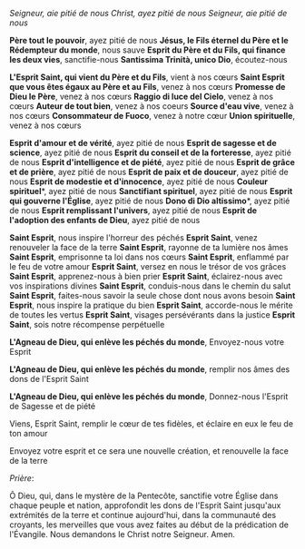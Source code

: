 _Seigneur, aie pitié de nous_
_Christ, ayez pitié de nous_
_Seigneur, aie pitié de nous_

**Père tout le pouvoir**, ayez pitié de nous
**Jésus, le Fils éternel du Père et le Rédempteur du monde**, nous sauve
**Esprit du Père et du Fils, qui finance les deux vies**, sanctifie-nous
**Santissima Trinità, unico Dio**, écoutez-nous

**L'Esprit Saint, qui vient du Père et du Fils**, vient à nos cœurs
**Saint Esprit que vous êtes égaux au Père et au Fils**, venez à nos cœurs
**Promesse de Dieu le Père**, venez à nos cœurs
**Raggio di luce del Cielo**, venez à nos cœurs
**Auteur de tout bien**, venez à nos coeurs
**Source d'eau vive**, venez à nos cœurs
**Consommateur de Fuoco**, venez à notre cœur
**Union spirituelle**, venez à nos cœurs

**Esprit d'amour et de vérité**, ayez pitié de nous
**Esprit de sagesse et de science**, ayez pitié de nous
**Esprit du conseil et de la forteresse**, ayez pitié de nous
**Esprit d'intelligence et de piété**, ayez pitié de nous
**Esprit de grâce et de prière**, ayez pitié de nous
**Esprit de paix et de douceur**, ayez pitié de nous
**Esprit de modestie et d'innocence**, ayez pitié de nous
**Couleur spirituel***, ayez pitié de nous
**Sanctifiant spirituel**, ayez pitié de nous
**Esprit qui gouverne l'Église**, ayez pitié de nous
**Dono di Dio altissimo***, ayez pitié de nous
**Esprit remplissant l'univers**, ayez pitié de nous
**Esprit de l'adoption des enfants de Dieu**, ayez pitié de nous

**Saint Esprit**, nous inspire l'horreur des péchés
**Esprit Saint**, venez renouveler la face de la terre
**Saint Esprit**, rayonne de ta lumière nos âmes
**Saint Esprit**, emprisonne ta loi dans nos cœurs
**Saint Esprit**, enflammé par le feu de votre amour
**Esprit Saint**, versez en nous le trésor de vos grâces
**Saint Esprit**, apprenez-nous à bien prier
**Esprit Saint**, éclairez-nous avec vos inspirations divines
**Saint Esprit**, conduis-nous dans le chemin du salut
**Saint Esprit**, faites-nous savoir la seule chose dont nous avons besoin
**Saint Esprit**, nous inspire la pratique du bien
**Esprit Saint**, accorde-nous le mérite de toutes les vertus
**Esprit Saint**, visages persévérants dans la justice
**Esprit Saint**, sois notre récompense perpétuelle

**L'Agneau de Dieu, qui enlève les péchés du monde**,
Envoyez-nous votre Esprit

**L'Agneau de Dieu, qui enlève les péchés du monde**,
remplir nos âmes des dons de l'Esprit Saint

**L'Agneau de Dieu, qui enlève les péchés du monde**,
Donnez-nous l'Esprit de Sagesse et de piété

Viens, Esprit Saint, remplir le cœur de tes fidèles,
et éclaire en eux le feu de ton amour

Envoyez votre esprit et ce sera une nouvelle création,
et renouvelle la face de la terre

_Prière_:

Ô Dieu, qui, dans le mystère de la Pentecôte, sanctifie votre Église dans chaque peuple et nation, approfondit les dons de l'Esprit Saint jusqu'aux extrémités de la terre et continue
aujourd'hui, dans la communauté des croyants, les merveilles que vous avez faites au début de la prédication de l'Évangile. Nous demandons le Christ notre Seigneur. Amen.